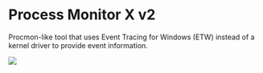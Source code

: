 # Process Monitor X v2

Procmon-like tool that uses Event Tracing for Windows (ETW) instead of a kernel driver to provide event information.

![](https://github.com/zodiacon/ProcMonXv2/blob/master/procmonxv2.png)
